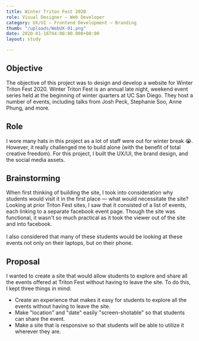 ```yaml
---
title: Winter Triton Fest 2020
role: Visual Designer — Web Developer
category: UX/UI — Frontend Development — Branding
thumb: "/uploads/WebUX-01.png"
date: 2020-01-16T04:00:00.000+00:00
layout: study

---
```

## Objective

The objective of this project was to design and develop a website for Winter Triton Fest 2020. Winter Triton Fest is an annual late night, weekend event series held at the beginning of winter quarters at UC San Diego. They host a number of events, including talks from Josh Peck, Stephanie Soo, Anne Phung, and more.

## Role

I wore many hats in this project as a lot of staff were out for winter break 😭. However, it really challenged me to build alone (with the benefit of total creative freedom). For this project, I built the UX/UI, the brand design, and the social media assets.

## Brainstorming

When first thinking of building the site, I took into consideration why students would visit it in the first place — what would necessitate the site? Looking at prior Triton Fest sites, I saw that it consisted of a list of events, each linking to a separate facebook event page. Though the site was functional, it wasn't so much practical as it took the viewer out of the site and into facebook. <br><br> I also considered that many of these students would be looking at these events not only on their laptops, but on their phone.

## Proposal

I wanted to create a site that would allow students to explore and share all the events offered at Triton Fest without having to leave the site. To do this, I kept three things in mind:

* Create an experience that makes it easy for students to explore all the events without having to leave the site.
* Make "location" and "date" easily "screen-shotable" so that students can share the event.
* Make a site that is responsive so that students will be able to utilize it wherever they are.